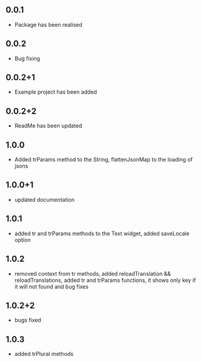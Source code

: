 ## 0.0.1

* Package has been realised


## 0.0.2

* Bug fixing

## 0.0.2+1

* Example project has been added

## 0.0.2+2

* ReadMe has been updated

## 1.0.0

* Added trParams method to the String, flattenJsonMap to the loading of jsons

## 1.0.0+1

* updated documentation

## 1.0.1

* added tr and trParams methods to the Text widget, added saveLocale option

## 1.0.2

* removed context from tr methods, added reloadTranslation && reloadTranslations, added tr and trParams functions, it shows only key if it will not found and bug fixes

## 1.0.2+2

* bugs fixed

## 1.0.3

* added trPlural methods
